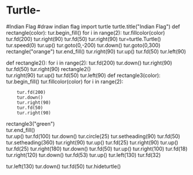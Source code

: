 # Turtle-
#Indian Flag
#draw indian flag
import turtle
turtle.title("Indian Flag")
def rectangle(color):
    tur.begin_fill()
    for i in range(2):
        tur.fillcolor(color)
        tur.fd(200)
        tur.right(90)
        tur.fd(50)
        tur.right(90)
tur=turtle.Turtle()
tur.speed(0)
tur.up()
tur.goto(0,-200)
tur.down()
tur.goto(0,300)
rectangle("orange")
tur.end_fill()
tur.right(90)
tur.up()
tur.fd(50)
tur.left(90)

def rectangle2():
    for i in range(2):
        tur.fd(200)
        tur.down()
        tur.right(90)
        tur.fd(50)
        tur.right(90)
rectangle2()        
tur.right(90)
tur.up()
tur.fd(50)
tur.left(90)
def rectangle3(color):
    tur.begin_fill()
    tur.fillcolor(color)
    for i in range(2):
        
        tur.fd(200)
        tur.down()
        tur.right(90)
        tur.fd(50)
        tur.right(90)
rectangle3("green")  
tur.end_fill()              
tur.up()
tur.fd(100)
tur.down()
tur.circle(25)
tur.setheading(90)
tur.fd(50)
tur.setheading(360)
tur.right(90)
tur.up()
tur.fd(25)
tur.right(90)
tur.up()
tur.fd(25)
tur.right(180)
tur.down()
tur.fd(50)
tur.up()
tur.right(100)
tur.fd(18)
tur.right(120)
tur.down()
tur.fd(53)
tur.up()
tur.left(130)
tur.fd(32)

tur.left(130)
tur.down()
tur.fd(50)
tur.hideturtle()
